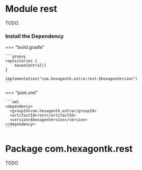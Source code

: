 
# Module rest
TODO.

### Install the Dependency

=== "build.gradle"

    ```groovy
    repositories {
        mavenCentral()
    }

    implementation("com.hexagontk.extra:rest:$hexagonVersion")
    ```

=== "pom.xml"

    ```xml
    <dependency>
      <groupId>com.hexagontk.extra</groupId>
      <artifactId>rest</artifactId>
      <version>$hexagonVersion</version>
    </dependency>
    ```

# Package com.hexagontk.rest
TODO
